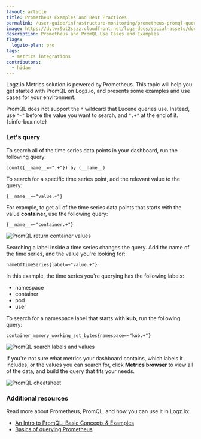 ```yaml
---
layout: article
title: Prometheus Examples and Best Practices 
permalink: /user-guide/infrastructure-monitoring/prometheus-promql-queries.html
image: https://dytvr9ot2sszz.cloudfront.net/logz-docs/social-assets/docs-social.jpg
description: Prometheus and PromQL Use Cases and Examples
flags:
  logzio-plan: pro
tags:
  - metrics integrations
contributors:
  - hidan
---
```


Logz.io Metrics solution is powered by Prometheus. This topic will help you get started with PromQL on Logz.io, and presents some examples and use cases for your environment.

<!-- info-box-start:info -->
PromQL does not support the `*` wildcard that Lucene queries use. 
Instead, use `"~"` before the value you want to search, and `".+"` at the end of it.
{:.info-box.note}
<!-- info-box-end -->

### Let's query

To search all of the time series data points in your dashboard, run the following query:

`count({__name__=~".+"}) by (__name__)`

To search for a specific time series point, add the relevant value to the query:

`{__name__=~"value.+"}`

For example, to get all of the time series data points that starts with the value **container**, use the following query:

`{__name__=~"container.+"}`

![PromQL return container values](https://dytvr9ot2sszz.cloudfront.net/logz-docs/Infrastructure-monitoring/promql-query-container.png)

Searching a label inside a time series changes the query. Add the name of the time series, and the value you're looking for:

`nameOfTimeSeries{label=~"value.+"}`

In this example, the time series you're querying has the following labels:

* namespace
* container
* pod
* user

To search for a namespace label that starts with **kub**, run the following query:

`container_memory_working_set_bytes{namespace=~"kub.+"}`

![PromQL search labels and values](https://dytvr9ot2sszz.cloudfront.net/logz-docs/Infrastructure-monitoring/promql-search-values.png)

If you're not sure what metrics your dashboard contains, which labels it includes, or the values you can search for, click **Metrics browser** to view all of the data, and build the query that fits your needs. 

![PromQL cheatsheet](https://dytvr9ot2sszz.cloudfront.net/logz-docs/Infrastructure-monitoring/query-cheatsheet.png)

### Additional resources

Read more about Prometheus, PromQL, and how you can use it in Logz.io:

* [An Intro to PromQL: Basic Concepts & Examples](https://logz.io/blog/promql-examples-introduction/#promqlintroduction)
* [Basics of querying Prometheus](https://prometheus.io/docs/prometheus/latest/querying/basics/)
